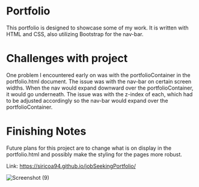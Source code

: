 # Portfolio
This portfolio is designed to showcase some of my work. It is written with HTML and CSS, also utilizing Bootstrap for the nav-bar.

# Challenges with project

One problem I encountered early on was with the portfolioContainer in the portfolio.html document. The issue was with the nav-bar on certain screen widths. When the nav would expand downward over the portfolioContainer, it would go underneath. The issue was with the z-index of each, which had to be adjusted accordingly so the nav-bar would expand over the portfolioContainer.

# Finishing Notes

Future plans for this project are to change what is on display in the portfolio.html and possibly make the styling for the pages more robust.

Link: https://siricoa94.github.io/jobSeekingPortfolio/

![Screenshot (9)](https://user-images.githubusercontent.com/50495407/68341872-60b96780-00b7-11ea-9c38-2db67f57051d.png)
